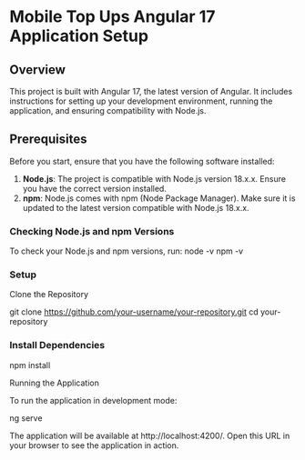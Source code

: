 
# Mobile Top Ups Angular 17 Application Setup


## Overview

This project is built with Angular 17, the latest version of Angular. It includes instructions for setting up your development environment, running the application, and ensuring compatibility with Node.js.

## Prerequisites

Before you start, ensure that you have the following software installed:

1. **Node.js**: The project is compatible with Node.js version 18.x.x. Ensure you have the correct version installed.
2. **npm**: Node.js comes with npm (Node Package Manager). Make sure it is updated to the latest version compatible with Node.js 18.x.x.

### Checking Node.js and npm Versions

To check your Node.js and npm versions, run:
node -v
npm -v


### Setup
Clone the Repository

git clone https://github.com/your-username/your-repository.git
cd your-repository

### Install Dependencies

npm install

Running the Application

To run the application in development mode:

ng serve

The application will be available at http://localhost:4200/. Open this URL in your browser to see the application in action.

